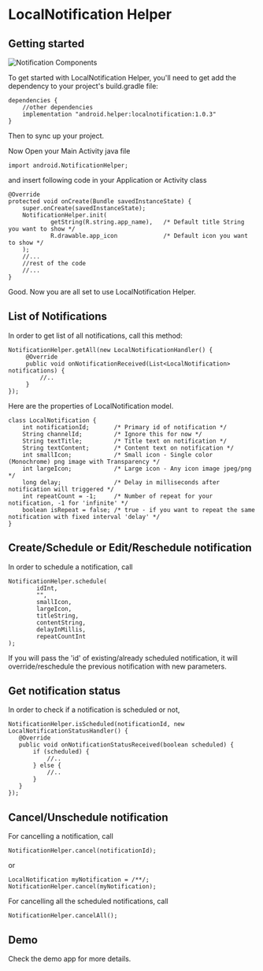 LocalNotification Helper
===========

Getting started
---------------

![Notification Components](https://image.ibb.co/crmpxU/android_local_notification.png)

To get started with LocalNotification Helper, you'll need to get
add the dependency to your project's build.gradle file:

```
dependencies {
    //other dependencies
    implementation "android.helper:localnotification:1.0.3"
}
```
Then to sync up your project.

Now Open your Main Activity java file
```
import android.NotificationHelper;
```
and insert following code in your Application or Activity class
```
@Override
protected void onCreate(Bundle savedInstanceState) {
    super.onCreate(savedInstanceState);
    NotificationHelper.init(
            getString(R.string.app_name),   /* Default title String you want to show */
            R.drawable.app_icon             /* Default icon you want to show */
    );
    //...
    //rest of the code
    //...
}

```

Good. Now you are all set to use LocalNotification Helper.

List of Notifications
--------
In order to get list of all notifications, call this method:

```
NotificationHelper.getAll(new LocalNotificationHandler() {
     @Override
     public void onNotificationReceived(List<LocalNotification> notifications) {
         //..
     }
});
```

Here are the properties of LocalNotification model.
```
class LocalNotification {
    int notificationId;       /* Primary id of notification */
    String channelId;         /* Ignore this for now */
    String textTitle;         /* Title text on notification */
    String textContent;       /* Content text on notification */
    int smallIcon;            /* Small icon - Single color (Monochrome) png image with Transparency */
    int largeIcon;            /* Large icon - Any icon image jpeg/png */
    long delay;               /* Delay in milliseconds after notification will triggered */
    int repeatCount = -1;     /* Number of repeat for your notification, -1 for 'infinite' */
    boolean isRepeat = false; /* true - if you want to repeat the same notification with fixed interval 'delay' */
}
```
Create/Schedule or Edit/Reschedule notification
--------
In order to schedule a notification, call
```
NotificationHelper.schedule(
        idInt,
        "",
        smallIcon,
        largeIcon,
        titleString,
        contentString,
        delayInMillis,
        repeatCountInt
);
```
If you will pass the 'id' of existing/already scheduled notification, it will override/reschedule the previous notification with new parameters.

Get notification status
--------
In order to check if a notification is scheduled or not,
```
NotificationHelper.isScheduled(notificationId, new LocalNotificationStatusHandler() {
   @Override
   public void onNotificationStatusReceived(boolean scheduled) {
       if (scheduled) {
           //..
       } else {
           //..
       }
   }
});
```

Cancel/Unschedule notification
--------
For cancelling a notification, call
```
NotificationHelper.cancel(notificationId);
```
or
```
LocalNotification myNotification = /**/;
NotificationHelper.cancel(myNotification);
```

For cancelling all the scheduled notifications, call
```
NotificationHelper.cancelAll();
```

Demo
--------
Check the demo app for more details.
